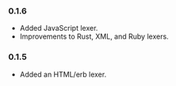 ### 0.1.6

* Added JavaScript lexer.
* Improvements to Rust, XML, and Ruby lexers.

### 0.1.5

* Added an HTML/erb lexer.

